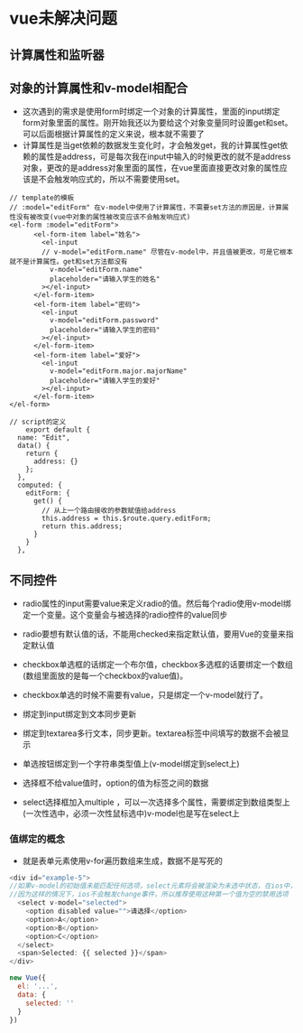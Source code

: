 # vue未解决问题

## 计算属性和监听器

## 对象的计算属性和v-model相配合

* 这次遇到的需求是使用form时绑定一个对象的计算属性，里面的input绑定form对象里面的属性。刚开始我还以为要给这个对象变量同时设置get和set。可以后面根据计算属性的定义来说，根本就不需要了
* 计算属性是当get依赖的数据发生变化时，才会触发get，我的计算属性get依赖的属性是address，可是每次我在input中输入的时候更改的就不是address对象，更改的是address对象里面的属性，在vue里面直接更改对象的属性应该是不会触发响应式的，所以不需要使用set。

```vue
// template的模板
// :model="editForm" 在v-model中使用了计算属性，不需要set方法的原因是，计算属性没有被改变(vue中对象的属性被改变应该不会触发响应式)
<el-form :model="editForm">
      <el-form-item label="姓名">
        <el-input
        // v-model="editForm.name" 尽管在v-model中，并且值被更改，可是它根本就不是计算属性。get和set方法都没有
          v-model="editForm.name"
          placeholder="请输入学生的姓名"
        ></el-input>
      </el-form-item>
      <el-form-item label="密码">
        <el-input
          v-model="editForm.password"
          placeholder="请输入学生的密码"
        ></el-input>
      </el-form-item>
      <el-form-item label="爱好">
        <el-input
          v-model="editForm.major.majorName"
          placeholder="请输入学生的爱好"
        ></el-input>
      </el-form-item>
</el-form>

// script的定义
    export default {
  name: "Edit",
  data() {
    return {
      address: {}
    };
  },
  computed: {
    editForm: {
      get() {
        // 从上一个路由接收的参数赋值给address
        this.address = this.$route.query.editForm;
        return this.address;
      }
    }
  },
```

## 不同控件

* radio属性的input需要value来定义radio的值。然后每个radio使用v-model绑定一个变量。这个变量会与被选择的radio控件的value同步
* radio要想有默认值的话，不能用checked来指定默认值，要用Vue的变量来指定默认值

* checkbox单选框的话绑定一个布尔值，checkbox多选框的话要绑定一个数组(数组里面放的是每一个checkbox的value值)。
* checkbox单选的时候不需要有value，只是绑定一个v-model就行了。

* 绑定到input绑定到文本同步更新
* 绑定到textarea多行文本，同步更新。textarea标签中间填写的数据不会被显示

* 单选按钮绑定到一个字符串类型值上(v-model绑定到select上)
* 选择框不给value值时，option的值为标签之间的数据
* select选择框加入multiple ，可以一次选择多个属性，需要绑定到数组类型上(一次性选中，必须一次性鼠标选中)v-model也是写在select上

### 值绑定的概念

* 就是表单元素使用v-for遍历数组来生成，数据不是写死的

```javascript
<div id="example-5">
//如果v-model的初始值未能匹配任何选项，select元素将会被渲染为未选中状态，在ios中，会导致用户无法选择第一个选项
//因为这样的情况下，ios不会触发change事件，所以推荐使用这种第一个值为空的禁用选项
  <select v-model="selected">
    <option disabled value="">请选择</option>
    <option>A</option>
    <option>B</option>
    <option>C</option>
  </select>
  <span>Selected: {{ selected }}</span>
</div>

new Vue({
  el: '...',
  data: {
    selected: ''
  }
})
```